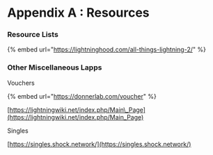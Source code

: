 # Appendix A : Resources

### Resource Lists

{% embed url="https://lightninghood.com/all-things-lightning-2/" %}

### Other Miscellaneous Lapps

Vouchers

{% embed url="https://donnerlab.com/voucher" %}

[https://lightningwiki.net/index.php/Main\_Page](https://lightningwiki.net/index.php/Main_Page)



Singles

[https://singles.shock.network/](https://singles.shock.network/)





